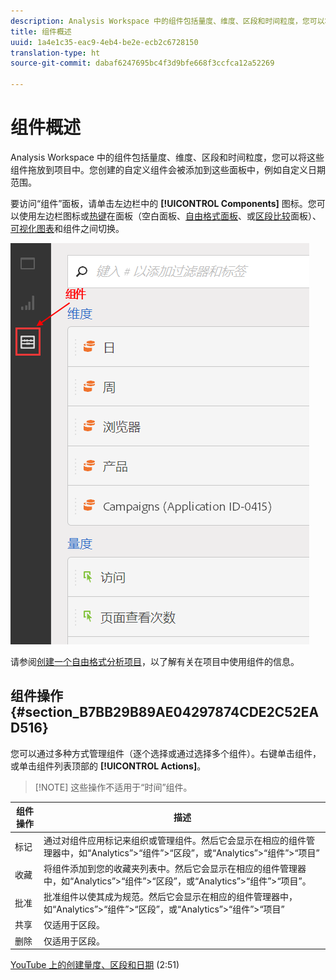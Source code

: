 ```yaml
---
description: Analysis Workspace 中的组件包括量度、维度、区段和时间粒度，您可以将这些组件拖放到项目中。您创建的自定义组件会被添加到这些面板中，例如自定义日期范围。
title: 组件概述
uuid: 1a4e1c35-eac9-4eb4-be2e-ecb2c6728150
translation-type: ht
source-git-commit: dabaf6247695bc4f3d9bfe668f3ccfca12a52269

---
```



# 组件概述

Analysis Workspace 中的组件包括量度、维度、区段和时间粒度，您可以将这些组件拖放到项目中。您创建的自定义组件会被添加到这些面板中，例如自定义日期范围。

要访问“组件”面板，请单击左边栏中的 **[!UICONTROL Components]** 图标。您可以使用左边栏图标或[热键](/help/analyze/analysis-workspace/build-workspace-project/fa-shortcut-keys.md)在面板（空白面板、[自由格式面板](/help/analyze/analysis-workspace/visualizations/freeform-table.md)、或[区段比较](/help/analyze/analysis-workspace/c-panels/c-segment-comparison/segment-comparison.md)面板）、[可视化图表](/help/analyze/analysis-workspace/visualizations/freeform-analysis-visualizations.md)和组件之间切换。

![](assets/components.png)

请参阅[创建一个自由格式分析项目](/help/analyze/analysis-workspace/build-workspace-project/t-freeform-project.md)，以了解有关在项目中使用组件的信息。

## 组件操作 {#section_B7BB29B89AE04297874CDE2C52EAD516}

您可以通过多种方式管理组件（逐个选择或通过选择多个组件）。右键单击组件，或单击组件列表顶部的 **[!UICONTROL Actions]**。

>[!NOTE] 这些操作不适用于“时间”组件。

| 组件操作 | 描述 |
|--- |--- |
| 标记 | 通过对组件应用标记来组织或管理组件。然后它会显示在相应的组件管理器中，如“Analytics”>“组件”>“区段”，或“Analytics”>“组件”>“项目” |
| 收藏 | 将组件添加到您的收藏夹列表中。然后它会显示在相应的组件管理器中，如“Analytics”>“组件”>“区段”，或“Analytics”>“组件”>“项目”。 |
| 批准 | 批准组件以使其成为规范。然后它会显示在相应的组件管理器中，如“Analytics”>“组件”>“区段”，或“Analytics”>“组件”>“项目” |
| 共享 | 仅适用于区段。 |
| 删除 | 仅适用于区段。 |

[YouTube 上的创建量度、区段和日期](https://www.youtube.com/watch?v=XXJuNAte8E8&amp;index=25&amp;list=PL2tCx83mn7GuNnQdYGOtlyCu0V5mEZ8sS) (2:51)
